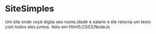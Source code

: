 # SiteSimples
 Um site onde voçê digita seu nome,idade e salario e ele retorna um texto com todos eles juntos. feito em Html5;CSS3;NodeJs 
